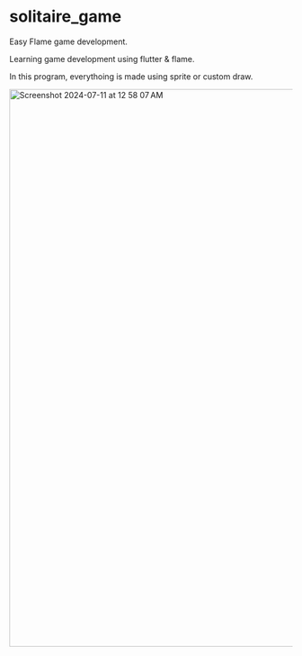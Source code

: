 # solitaire_game

Easy Flame game development.

Learning game development using flutter & flame.


In this program, everythoing is made using sprite or custom draw.

<img width="990" alt="Screenshot 2024-07-11 at 12 58 07 AM" src="https://github.com/NehaKushwah993/SolitaireGameFlutter/assets/19280756/3974e736-1c14-4481-bc5f-e8681f5c9f28">
